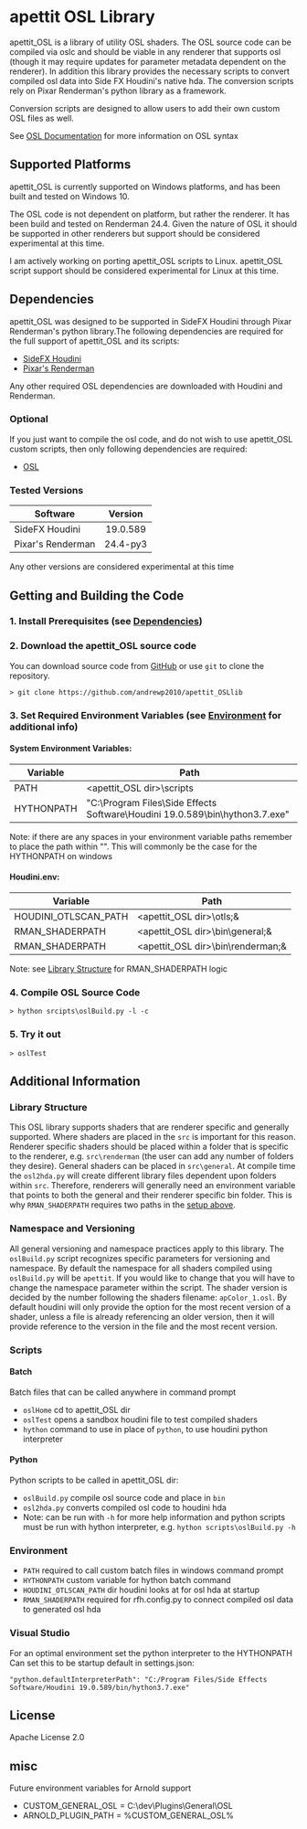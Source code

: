 # apettit OSL Library
apettit_OSL is a library of utility OSL shaders. The OSL source code can be compiled via oslc and should be viable in any renderer that supports osl (though it may require updates for parameter metadata dependent on the renderer). In addition this library provides the necessary scripts to convert compiled osl data into Side FX Houdini's native hda. The conversion scripts rely on Pixar Renderman's python library as a framework.

Conversion scripts are designed to allow users to add their own custom OSL files as well.

See [OSL Documentation](osl-languagespec.pdf) for more information on OSL syntax

## Supported Platforms
apettit_OSL is currently supported on Windows platforms, and has been built and tested on Windows 10.

The OSL code is not dependent on platform, but rather the renderer. It has been build and tested on Renderman 24.4. Given the nature of OSL it should be supported in other renderers but support should be considered experimental at this time.

I am actively working on porting apettit_OSL scripts to Linux. apettit_OSL script support should be considered experimental for Linux at this time.


## Dependencies
apettit_OSL was designed to be supported in SideFX Houdini through Pixar Renderman's python library.The following dependencies are required for the full support of apettit_OSL and its scripts:
 - [SideFX Houdini](https://www.sidefx.com/)
 - [Pixar's Renderman](https://renderman.pixar.com/)

 Any other required OSL dependencies are downloaded with Houdini and Renderman. 

 ### Optional
 If you just want to compile the osl code, and do not wish to use apettit_OSL custom scripts, then only following dependencies are required:
 - [OSL](https://github.com/AcademySoftwareFoundation/OpenShadingLanguage.git)

 ### Tested Versions
| Software          | Version  |
| ----------------- |:--------:|
| SideFX Houdini    | 19.0.589 |
| Pixar's Renderman | 24.4-py3 |

 Any other versions are considered experimental at this time


## Getting and Building the Code

### 1. Install Prerequisites (see [Dependencies](#dependencies))

### 2. Download the apettit_OSL source code
You can download source code from [GitHub](https://github.com/andrewp2010/apettit_OSLlib) or use ```git``` to clone the repository.

```
> git clone https://github.com/andrewp2010/apettit_OSLlib
```

### 3. Set Required Environment Variables (see [Environment](#Environment) for additional info)

#### System Environment Variables:
| Variable   | Path                                                                        |
| ---------- |-----------------------------------------------------------------------------|
| PATH       | <apettit_OSL dir>\scripts                                                   |
| HYTHONPATH | "C:\Program Files\Side Effects Software\Houdini 19.0.589\bin\hython3.7.exe" |

Note: if there are any spaces in your environment variable paths remember to place the path within "". This will commonly be the case for the HYTHONPATH on windows

#### Houdini.env:
| Variable             | Path                               |
| -------------------- | ---------------------------------- |
| HOUDINI_OTLSCAN_PATH | <apettit_OSL dir>\otls;&           |
| RMAN_SHADERPATH      | <apettit_OSL dir>\bin\general;&    |
| RMAN_SHADERPATH      | <apettit_OSL dir>\bin\renderman;&  |

Note: see [Library Structure](#library-structure) for RMAN_SHADERPATH logic

### 4. Compile OSL Source Code
```
> hython srcipts\oslBuild.py -l -c
```

### 5. Try it out
```
> oslTest
```

## Additional Information

### Library Structure
This OSL library supports shaders that are renderer specific and generally supported. Where shaders are placed in the ```src``` is important for this reason. Renderer specific shaders should be placed within a folder that is specific to the renderer, e.g. ```src\renderman``` (the user can add any number of folders they desire). General shaders can be placed in ```src\general```. At compile time the ```osl2hda.py``` will create different library files dependent upon folders within ```src```. Therefore, renderers will generally need an environment variable that points to both the general and their renderer specific bin folder. This is why ```RMAN_SHADERPATH``` requires two paths in the [setup above](#houdinienv).

### Namespace and Versioning
All general versioning and namespace practices apply to this library.
The ```oslBuild.py``` script recognizes specific parameters for versioning and namespace. By default the namespace for all shaders compiled using ```oslBuild.py``` will be ```apettit```. If you would like to change that you will have to change the namespace parameter within the script. The shader version is decided by the number following the shaders filename: ```apColor_1.osl```. By default houdini will only provide the option for the most recent version of a shader, unless a file is already referencing an older version, then it will provide reference to the version in the file and the most recent version.

### Scripts

#### Batch
Batch files that can be called anywhere in command prompt
- ```oslHome``` cd to apettit_OSL dir
- ```oslTest``` opens a sandbox houdini file to test compiled shaders
- ```hython``` command to use in place of ```python```, to use houdini python interpreter

#### Python
Python scripts to be called in apettit_OSL dir:
- ```oslBuild.py``` compile osl source code and place in ```bin```
- ```osl2hda.py``` converts compiled osl code to houdini hda
- Note: can be run with ```-h``` for more help information and python scripts must be run with hython interpreter, e.g.
```hython scripts\oslBuild.py -h```

### Environment
- ```PATH``` required to call custom batch files in windows command prompt
- ```HYTHONPATH``` custom variable for hython  batch command
- ```HOUDINI_OTLSCAN_PATH``` dir houdini looks at for osl hda at startup
- ```RMAN_SHADERPATH``` required for rfh.config.py to connect compiled osl data to generated osl hda

### Visual Studio
For an optimal environment set the python interpreter to the HYTHONPATH
Can set this to be startup default in settings.json:
```
"python.defaultInterpreterPath": "C:/Program Files/Side Effects Software/Houdini 19.0.589/bin/hython3.7.exe"
```

## License
Apache License 2.0

## misc
Future environment variables for Arnold support
- CUSTOM_GENERAL_OSL = C:\dev\Plugins\General\OSL
- ARNOLD_PLUGIN_PATH = %CUSTOM_GENERAL_OSL%
